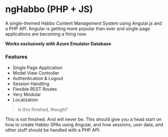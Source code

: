 ngHabbo (PHP + JS)
=====================

A single-themed Habbo Content Management System using Angular.js and a PHP API. Angular is getting more popular than ever and single page applications are becoming a thing now.

**Works exclusively with Azure Emulator Database**

### Features ###

* Single Page Application
* Model View Controller
* Authentication & Logout
* Session Handling
* Flexible REST Routes
* Very Modular
* Localization

> Is this finished, though?

This is not finished. And will never be. This should give you a head start on how to create Habbo SPAs using Angular, and how sessions, user data, and other stuff should be handled with a PHP API.
